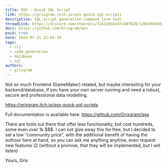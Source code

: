 ```yaml
---
title: QSS - Quick SQL Script
link: https://grisgram.itch.io/qss-quick-sql-scripts
description: SQL script generation command line tool
threadLink: https://discord.com/channels/724320164371497020/1264704285799743509
docs: https://github.com/Grisgram/qss
paid: true
date: 2024-07-21 22:03:18
tags:
  - cli
  - code-generation
  - database
  - sql
authors:
  - grisgram
---
```

Not so much Frontend (GameMaker) related, but maybe interesting for your backend/database, if you have your own server running and need a robust, secure and professional data modelling.

https://grisgram.itch.io/qss-quick-sql-scripts

Full documentation is available here:
https://github.com/Grisgram/qss

There are tools out there that offer less functionality, but cost hundreds, some even over 1k $$$. I can not give away this for free, but I decided to set a low "community price", with the additional benefit of having the authour here at hand, so you can ask me anything anytime, even request new features 😉 (without a promise, that they will be implemented, but I will listen)

Yours,
Gris